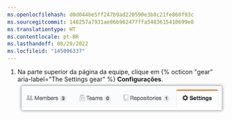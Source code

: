 ```yaml
---
ms.openlocfilehash: d0d044be5ff247b9ad220590e3b8c21fe860f93c
ms.sourcegitcommit: 148257a7931ae06b962477ffa5483615410699e8
ms.translationtype: HT
ms.contentlocale: pt-BR
ms.lasthandoff: 08/29/2022
ms.locfileid: "145096337"
---
```

1. Na parte superior da página da equipe, clique em {% octicon "gear" aria-label="The Settings gear" %} **Configurações**.
![Guia Configurações da equipe](/assets/images/help/teams/team-settings-button.png)
